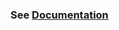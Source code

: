 ### See [Documentation](https://rapidai.github.io/RapidOCRDocs/install_usage/rapidocr_paddle/usage/)

